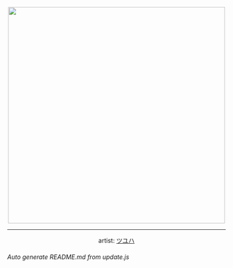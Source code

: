 
<p align="center">
  <img width="500" src="https://nekos.best/api/v2/neko/0713.png">
  <hr/>
  <center>
    artist: <a href="https://www.pixiv.net/en/artworks/97586424">ツユハ</a>
  </center>
</p>


###### Auto generate README.md from update.js


